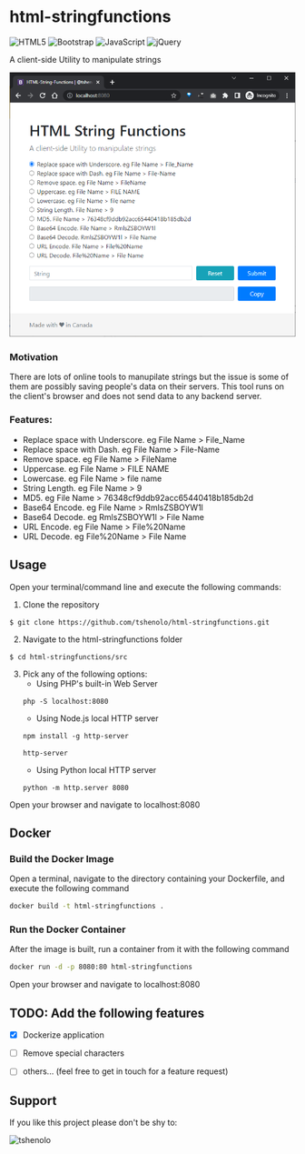 # html-stringfunctions
![HTML5](https://img.shields.io/badge/html5-%23E34F26.svg?style=for-the-badge&logo=html5&logoColor=white)
![Bootstrap](https://img.shields.io/badge/bootstrap-%23563D7C.svg?style=for-the-badge&logo=bootstrap&logoColor=white)
![JavaScript](https://img.shields.io/badge/javascript-%23323330.svg?style=for-the-badge&logo=javascript&logoColor=%23F7DF1E)
![jQuery](https://img.shields.io/badge/jquery-%230769AD.svg?style=for-the-badge&logo=jquery&logoColor=white)

A client-side Utility to manipulate strings

![image](screenshot.png)

### Motivation
There are lots of online tools to manupilate strings but the issue is some of them are possibly saving people's data on their servers. This tool runs on the client's browser and does not send data to any backend server.

### Features:
- Replace space with Underscore. eg File Name > File_Name
- Replace space with Dash. eg File Name > File-Name
- Remove space. eg File Name > FileName
- Uppercase. eg File Name > FILE NAME
- Lowercase. eg File Name > file name
- String Length. eg File Name > 9
- MD5. eg File Name > 76348cf9ddb92acc65440418b185db2d
- Base64 Encode. eg File Name > RmlsZSBOYW1l
- Base64 Decode. eg RmlsZSBOYW1l > File Name
- URL Encode. eg File Name > File%20Name
- URL Decode. eg File%20Name > File Name

## Usage
Open your terminal/command line and execute the following commands:
1. Clone the repository
```
$ git clone https://github.com/tshenolo/html-stringfunctions.git  
```  
2. Navigate to the html-stringfunctions folder
```
$ cd html-stringfunctions/src
```
3. Pick any of the following options:   
    - Using PHP's built-in Web Server
    ```
    php -S localhost:8080
    ```
    - Using Node.js local HTTP server
    ```
    npm install -g http-server
    ```
    ```
    http-server
    ```
    - Using Python local HTTP server
    ```
    python -m http.server 8080
    ```

Open your browser and navigate to localhost:8080

## Docker
### Build the Docker Image
Open a terminal, navigate to the directory containing your Dockerfile, and execute the following command
```bash
docker build -t html-stringfunctions .
```

### Run the Docker Container
After the image is built, run a container from it with the following command
```bash
docker run -d -p 8080:80 html-stringfunctions
```

Open your browser and navigate to localhost:8080


## TODO: Add the following features
- [x] Dockerize application
- [ ] Remove special characters
- [ ] others... (feel free to get in touch for a feature request)


## Support
If you like this project please don't be shy to:

<a href="https://www.buymeacoffee.com/tshenolo"><img align="left" src="https://cdn.buymeacoffee.com/buttons/v2/default-yellow.png" height="50" width="210" alt="tshenolo" /></a>



